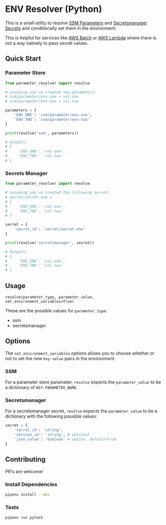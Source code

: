 # ENV Resolver (Python)

This is a small utility to resolve [SSM Parameters](https://docs.aws.amazon.com/systems-manager/latest/userguide/systems-manager-parameter-store.html) and [Secretsmanager Secrets](https://aws.amazon.com/secrets-manager/) and conditionally set them in the environment.

This is helpful for services like [AWS Batch](https://aws.amazon.com/batch/) or [AWS Lambda](https://aws.amazon.com/lambda/) where there is not a way natively to pass secret values.

## Quick Start

### Parameter Store

```python
from parameter_resolver import resolve

# assuming you've created two parameters:
# ssm/parameter/env-one = val-one
# ssm/parameter/env-two = val-two

parameters = {
    'ENV_ONE': 'ssm/parameter/env-one',
    'ENV_TWO': 'ssm/parameter/env-two'
}

print(resolve('ssm', parameters))

# Outputs:
# {
#     'ENV_ONE': 'val-one',
#     'ENV_TWO': 'val-two'
# }
```

### Secrets Manager

```python
from parameter_resolver import resolve

# assuming you've created the following secret:
# secret/secret-one =
# {
#     'ENV_ONE': 'val-one',
#     'ENV_TWO': 'val-two'
# }

secret = {
    'secret_id': 'secret/secret-one'
}

print(resolve('secretsmanager', secret))

# Outputs:
# {
#     'ENV_ONE': 'val-one',
#     'ENV_TWO': 'val-two'
# }
```

## Usage

```text
resolve(parameter_type, parameter_value, set_environment_variables=True)
```

These are the possible values for `parameter_type`:

* ssm
* secretsmanager

## Options

The `set_environment_variables` options allows you to choose whether or not to set the new `key-value` pairs in the environment.

### SSM

For a parameter store parameter, `resolve` expects the `parameter_value` to be a dictionary of `KEY`: `PARAMETER_NAME`.

### Secretsmanager

For a secretsmanager secret, `resolve` expects the `parameter_value` to be a dictionary with the following possible values:

```python
secret = {
    'secret_id': 'string',
    'version_id': 'string', # optional
    'json_value': 'boolean' # option, default=True
}
```

## Contributing

PR's are welcome!

### Install Dependencies

```bash
pipenv install --dev
```

### Tests

```bash
pipenv run pytest
```
